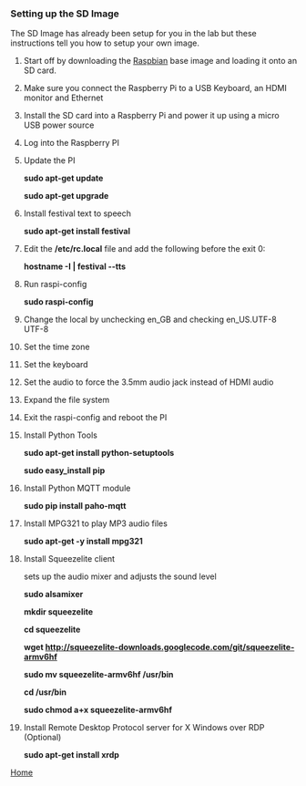 ### Setting up the SD Image
The SD Image has already been setup for you in the lab but these instructions tell you how to setup your own image.

1. Start off by downloading the [Raspbian](https://www.raspberrypi.org/downloads/) base image and loading it onto an SD card.
2. Make sure you connect the Raspberry Pi to a USB Keyboard, an HDMI monitor and Ethernet
3. Install the SD card into a Raspberry Pi and power it up using a micro USB power source
4. Log into the Raspberry PI
5. Update the PI

	**sudo apt-get update**

	**sudo apt-get upgrade**
6. Install festival text to speech

	**sudo apt-get install festival**
7. Edit the **/etc/rc.local** file and add the following before the exit 0:

	**hostname -I | festival --tts**

8. Run raspi-config
	
	**sudo raspi-config**  

9. Change the local by unchecking en_GB and checking en_US.UTF-8 UTF-8
10. Set the time zone
11. Set the keyboard
11. Set the audio to force the 3.5mm audio jack instead of HDMI audio
12. Expand the file system
13. Exit the raspi-config and reboot the PI
12. Install Python Tools

	**sudo apt-get install python-setuptools**

	**sudo easy_install pip**

14. Install Python MQTT module
	
	**sudo pip install paho-mqtt**

15. Install MPG321 to play MP3 audio files
	
	**sudo apt-get -y install mpg321**

16. Install Squeezelite client

	sets up the audio mixer and adjusts the sound level

    **sudo alsamixer** 

    **mkdir squeezelite**

    **cd squeezelite**

    **wget http://squeezelite-downloads.googlecode.com/git/squeezelite-armv6hf**

    **sudo mv squeezelite-armv6hf /usr/bin**

    **cd /usr/bin**

    **sudo chmod a+x squeezelite-armv6hf**

17. Install Remote Desktop Protocol server for X Windows over RDP (Optional)

	**sudo apt-get install xrdp**

[Home](README.md)